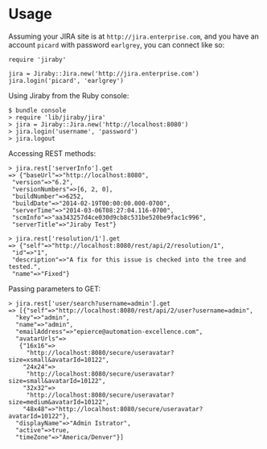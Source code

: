 Usage
=====

Assuming your JIRA site is at `http://jira.enterprise.com`, and you have
an account `picard` with password `earlgrey`, you can connect like so:

    require 'jiraby'

    jira = Jiraby::Jira.new('http://jira.enterprise.com')
    jira.login('picard', 'earlgrey')

Using Jiraby from the Ruby console:

    $ bundle console
    > require 'lib/jiraby/jira'
    > jira = Jiraby::Jira.new('http://localhost:8080')
    > jira.login('username', 'password')
    > jira.logout

Accessing REST methods:

    > jira.rest['serverInfo'].get
    => {"baseUrl"=>"http://localhost:8080",
     "version"=>"6.2",
     "versionNumbers"=>[6, 2, 0],
     "buildNumber"=>6252,
     "buildDate"=>"2014-02-19T00:00:00.000-0700",
     "serverTime"=>"2014-03-06T08:27:04.116-0700",
     "scmInfo"=>"aa343257d4ce030d9cb8c531be520be9fac1c996",
     "serverTitle"=>"Jiraby Test"}

    > jira.rest['resolution/1'].get
    => {"self"=>"http://localhost:8080/rest/api/2/resolution/1",
     "id"=>"1",
     "description"=>"A fix for this issue is checked into the tree and tested.",
     "name"=>"Fixed"}

Passing parameters to GET:

    > jira.rest['user/search?username=admin'].get
    => [{"self"=>"http://localhost:8080/rest/api/2/user?username=admin",
      "key"=>"admin",
      "name"=>"admin",
      "emailAddress"=>"epierce@automation-excellence.com",
      "avatarUrls"=>
       {"16x16"=>
         "http://localhost:8080/secure/useravatar?size=xsmall&avatarId=10122",
        "24x24"=>
         "http://localhost:8080/secure/useravatar?size=small&avatarId=10122",
        "32x32"=>
         "http://localhost:8080/secure/useravatar?size=medium&avatarId=10122",
        "48x48"=>"http://localhost:8080/secure/useravatar?avatarId=10122"},
      "displayName"=>"Admin Istrator",
      "active"=>true,
      "timeZone"=>"America/Denver"}]

